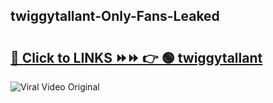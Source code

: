 
 ## twiggytallant-Only-Fans-Leaked

# <h2><a href="https://clipsfans.com/twiggytallant&ref=git">🔗 Click to LINKS ⏩⏩ 👉 🟢 twiggytallant </a></h2>

<a href="https://clipsfans.com/twiggytallant&ref=git" rel="nofollow" data-target="animated-image.originalLink"><img src="https://i.ibb.co.com/xMMVF88/686577567.gif" alt="Viral Video Original" style="max-width: 100%; display: inline-block;" data-target="animated-image.originalImage"></a>
